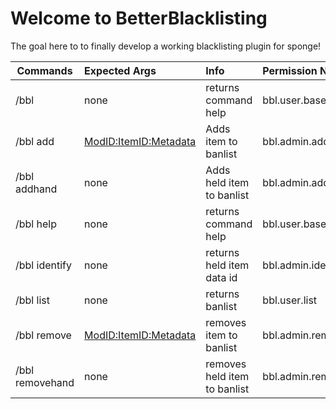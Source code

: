 # Welcome to BetterBlacklisting
The goal here to to finally develop a working blacklisting plugin for sponge!

|Commands        |Expected Args          |Info                        |Permission Node           |
|----------------|:----------------------|:---------------------------|:-------------------------|
|/bbl            |none                   |returns command help        |bbl.user.base             |
|/bbl add        |<ModID:ItemID:Metadata>|Adds item to banlist        |bbl.admin.add             |
|/bbl addhand    |none                   |Adds held item to banlist   |bbl.admin.add             |
|/bbl help       |none                   |returns command help        |bbl.user.base             |
|/bbl identify   |none                   |returns held item data id   |bbl.admin.identify        |
|/bbl list       |none                   |returns banlist             |bbl.user.list             |
|/bbl remove     |<ModID:ItemID:Metadata>|removes item to banlist     |bbl.admin.remove          |
|/bbl removehand |none                   |removes held item to banlist|bbl.admin.remove          |
